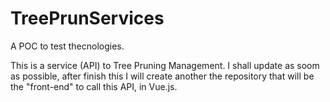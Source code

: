 # TreePrunServices

A POC to test thecnologies.

This is a service (API) to Tree Pruning Management. I shall update as soom as possible, after finish this I will create another the repository that will be the "front-end" to call this API, in Vue.js.
